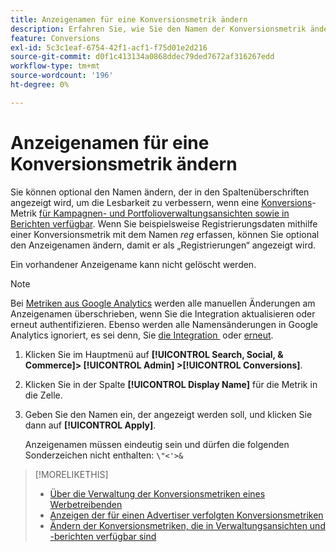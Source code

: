 ```yaml
---
title: Anzeigenamen für eine Konversionsmetrik ändern
description: Erfahren Sie, wie Sie den Namen der Konversionsmetrik ändern, der in Spaltenüberschriften in Ihren Verwaltungsansichten und Berichten angezeigt wird.
feature: Conversions
exl-id: 5c3c1eaf-6754-42f1-acf1-f75d01e2d216
source-git-commit: d0f1c413134a0868ddec79ded7672af316267edd
workflow-type: tm+mt
source-wordcount: '196'
ht-degree: 0%

---
```


# Anzeigenamen für eine Konversionsmetrik ändern

Sie können optional den Namen ändern, der in den Spaltenüberschriften angezeigt wird, um die Lesbarkeit zu verbessern, wenn eine [Konversions](/help/search-social-commerce/glossary.md#c-d)-Metrik [für Kampagnen- und Portfolioverwaltungsansichten sowie in Berichten verfügbar](conversion-metric-edit-available.md). Wenn Sie beispielsweise Registrierungsdaten mithilfe einer Konversionsmetrik mit dem Namen *reg* erfassen, können Sie optional den Anzeigenamen ändern, damit er als „Registrierungen“ angezeigt wird.

Ein vorhandener Anzeigename kann nicht gelöscht werden.

>[!NOTE]
>
>Bei [Metriken aus Google Analytics](/help/search-social-commerce/admin/data-sources/data-source-about.md) werden alle manuellen Änderungen am Anzeigenamen überschrieben, wenn Sie die Integration aktualisieren oder erneut authentifizieren. Ebenso werden alle Namensänderungen in Google Analytics ignoriert, es sei denn, Sie [&#x200B; die Integration &#x200B;](/help/search-social-commerce/admin/data-sources/data-source-edit.md) oder [erneut &#x200B;](/help/search-social-commerce/admin/data-sources/data-source-reauthenticate.md).

1. Klicken Sie im Hauptmenü auf **[!UICONTROL Search, Social, & Commerce]> [!UICONTROL Admin] >[!UICONTROL Conversions]**.

1. Klicken Sie in der Spalte **[!UICONTROL Display Name]** für die Metrik in die Zelle.

1. Geben Sie den Namen ein, der angezeigt werden soll, und klicken Sie dann auf **[!UICONTROL Apply]**.

   Anzeigenamen müssen eindeutig sein und dürfen die folgenden Sonderzeichen nicht enthalten: `\"<'>&`

>[!MORELIKETHIS]
>
>* [Über die Verwaltung der Konversionsmetriken eines Werbetreibenden](conversion-metric-about.md)
>* [Anzeigen der für einen Advertiser verfolgten Konversionsmetriken](conversion-metric-view-tracked.md)
>* [Ändern der Konversionsmetriken, die in Verwaltungsansichten und -berichten verfügbar sind](conversion-metric-edit-available.md)
